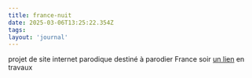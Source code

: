 ```yaml
---
title: france-nuit
date: 2025-03-06T13:25:22.354Z
tags:
layout: 'journal'
---
```

projet de site internet parodique destiné à parodier France soir 
<a href="https://france-nuit.github.io/article/">un lien</a>
en travaux
